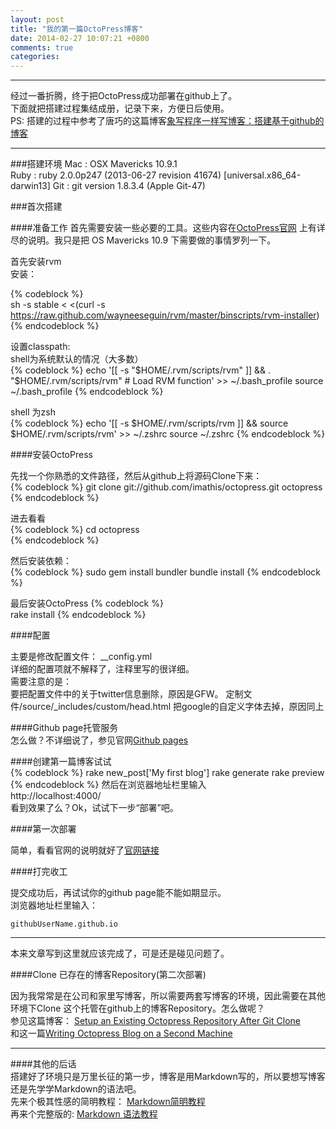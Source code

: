 ```yaml
---
layout: post
title: "我的第一篇OctoPress博客"
date: 2014-02-27 10:07:21 +0800
comments: true
categories: 
---
```

***

经过一番折腾，终于把OctoPress成功部署在github上了。   
下面就把搭建过程集结成册，记录下来，方便日后使用。  
PS: 搭建的过程中参考了唐巧的这篇博客[象写程序一样写博客：搭建基于github的博客](http://blog.devtang.com/blog/2012/02/10/setup-blog-based-on-github/)   
   
***

###搭建环境
	Mac : OSX Mavericks 10.9.1  
	Ruby : ruby 2.0.0p247 (2013-06-27 revision 41674) [universal.x86_64-darwin13]
	Git : git version 1.8.3.4 (Apple Git-47) 
  
###首次搭建

####准备工作
首先需要安装一些必要的工具。这些内容在[OctoPress官网](http://octopress.org/docs/setup/) 上有详尽的说明。我只是把 OS Mavericks 10.9 下需要做的事情罗列一下。  
    
首先安装rvm  
安装：

{% codeblock %}  
sh -s stable < <(curl -s https://raw.github.com/wayneeseguin/rvm/master/binscripts/rvm-installer)
{% endcodeblock %}

设置classpath:  
shell为系统默认的情况（大多数）  
{% codeblock %}
echo '[[ -s "$HOME/.rvm/scripts/rvm" ]] && . "$HOME/.rvm/scripts/rvm" # Load RVM function' >> ~/.bash_profilesource ~/.bash_profile{% endcodeblock %}
shell 为zsh  
{% codeblock %}
echo '[[ -s $HOME/.rvm/scripts/rvm ]] && source $HOME/.rvm/scripts/rvm' >> ~/.zshrcsource ~/.zshrc{% endcodeblock %}
####安装OctoPress  
先找一个你熟悉的文件路径，然后从github上将源码Clone下来：  
{% codeblock %}git clone git://github.com/imathis/octopress.git octopress
{% endcodeblock %}
进去看看   
{% codeblock %}cd octopress  
{% endcodeblock %}
然后安装依赖：   
{% codeblock %}sudo gem install bundler bundle install{% endcodeblock %} 

最后安装OctoPress 
{% codeblock %}   rake install{% endcodeblock %}
####配置    
主要是修改配置文件： __config.yml    
详细的配置项就不解释了，注释里写的很详细。    
需要注意的是：    
要把配置文件中的关于twitter信息删除，原因是GFW。
定制文件/source/_includes/custom/head.html 把google的自定义字体去掉，原因同上

####Github page托管服务    
怎么做？不详细说了，参见官网[Github pages](http://pages.github.com/)  

####创建第一篇博客试试  
{% codeblock %}
	rake new_post['My first blog']
	rake generate
	rake preview  
{% endcodeblock %}
然后在浏览器地址栏里输入  
http://localhost:4000/  
看到效果了么？Ok，试试下一步“部署”吧。  

####第一次部署


简单，看看官网的说明就好了[官网链接](http://octopress.org/docs/deploying/github/)  


####打完收工

提交成功后，再试试你的github page能不能如期显示。  
浏览器地址栏里输入：
 
	githubUserName.github.io  
	

***

本来文章写到这里就应该完成了，可是还是碰见问题了。

####Clone 已存在的博客Repository(第二次部署)
  
因为我常常是在公司和家里写博客，所以需要两套写博客的环境，因此需要在其他环境下Clone 这个托管在github上的博客Repository。怎么做呢？  
参见这篇博客：
[Setup an Existing Octopress Repository After Git Clone](http://weishi.github.io/blog/2013/07/24/setup-an-existing-octopress-repository-after-git-clone/)    
和这一篇[Writing Octopress Blog on a Second Machine](http://xiaojiayi.com/blog/2013/09/28/writing-octopress-blog-on-a-second-machine/)

***

####其他的后话  
搭建好了环境只是万里长征的第一步，博客是用Markdown写的，所以要想写博客还是先学学Markdown的语法吧。  
先来个极其性感的简明教程： [Markdown简明教程](https://gitcafe.com/GitCafe/Help/wiki/Markdown-%E8%AF%AD%E6%B3%95%E9%80%9F%E6%9F%A5%E8%A1%A8)  
再来个完整版的: [Markdown 语法教程](http://wowubuntu.com/markdown/)

